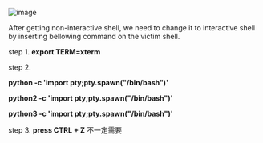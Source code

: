 ![image](https://github.com/lemonpooh/THM-WRITE-UP/assets/59368650/0a9839c8-259d-43c0-961d-4da5227ac800)

After getting non-interactive shell, we need to change it to interactive shell by inserting bellowing command on the victim shell.

step 1. **export TERM=xterm**

step 2. 

**python -c 'import pty;pty.spawn("/bin/bash")'**

**python2 -c 'import pty;pty.spawn("/bin/bash")'**

**python3 -c 'import pty;pty.spawn("/bin/bash")'**

step 3. **press CTRL + Z** 不一定需要

